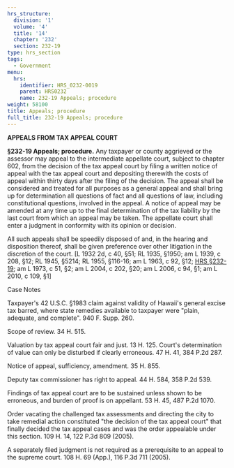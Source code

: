 ```yaml
---
hrs_structure:
  division: '1'
  volume: '4'
  title: '14'
  chapter: '232'
  section: 232-19
type: hrs_section
tags:
  - Government
menu:
  hrs:
    identifier: HRS_0232-0019
    parent: HRS0232
    name: 232-19 Appeals; procedure
weight: 58100
title: Appeals; procedure
full_title: 232-19 Appeals; procedure
---
```

**APPEALS FROM TAX APPEAL COURT**

**§232-19 Appeals; procedure.** Any taxpayer or county aggrieved or the assessor may appeal to the intermediate appellate court, subject to chapter 602, from the decision of the tax appeal court by filing a written notice of appeal with the tax appeal court and depositing therewith the costs of appeal within thirty days after the filing of the decision. The appeal shall be considered and treated for all purposes as a general appeal and shall bring up for determination all questions of fact and all questions of law, including constitutional questions, involved in the appeal. A notice of appeal may be amended at any time up to the final determination of the tax liability by the last court from which an appeal may be taken. The appellate court shall enter a judgment in conformity with its opinion or decision.

All such appeals shall be speedily disposed of and, in the hearing and disposition thereof, shall be given preference over other litigation in the discretion of the court. [L 1932 2d, c 40, §51; RL 1935, §1950; am L 1939, c 208, §12; RL 1945, §5214; RL 1955, §116-16; am L 1963, c 92, §12; [HRS §232-19](/title-14/chapter-232/section-232-19/); am L 1973, c 51, §2; am L 2004, c 202, §20; am L 2006, c 94, §1; am L 2010, c 109, §1]

Case Notes

Taxpayer's 42 U.S.C. §1983 claim against validity of Hawaii's general excise tax barred, where state remedies available to taxpayer were "plain, adequate, and complete". 940 F. Supp. 260.

Scope of review. 34 H. 515.

Valuation by tax appeal court fair and just. 13 H. 125\. Court's determination of value can only be disturbed if clearly erroneous. 47 H. 41, 384 P.2d 287.

Notice of appeal, sufficiency, amendment. 35 H. 855.

Deputy tax commissioner has right to appeal. 44 H. 584, 358 P.2d 539.

Findings of tax appeal court are to be sustained unless shown to be erroneous, and burden of proof is on appellant. 53 H. 45, 487 P.2d 1070.

Order vacating the challenged tax assessments and directing the city to take remedial action constituted "the decision of the tax appeal court" that finally decided the tax appeal cases and was the order appealable under this section. 109 H. 14, 122 P.3d 809 (2005).

A separately filed judgment is not required as a prerequisite to an appeal to the supreme court. 108 H. 69 (App.), 116 P.3d 711 (2005).